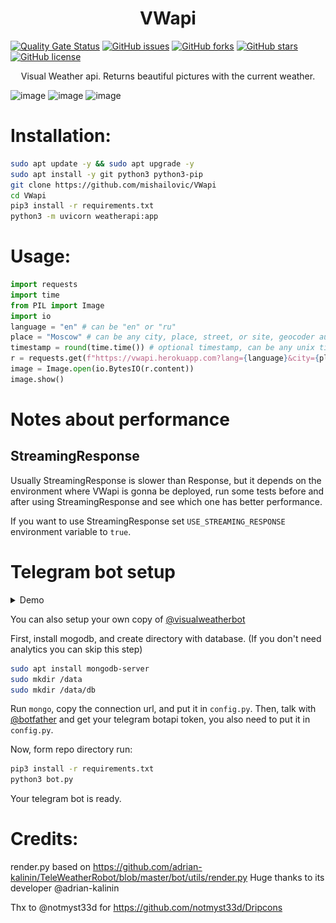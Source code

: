 <h1 align="center">VWapi</h1>

[![Quality Gate Status](https://sonarcloud.io/api/project_badges/measure?project=mishailovic_VWapi&metric=alert_status)](https://sonarcloud.io/dashboard?id=mishailovic_VWapi)
[![GitHub issues](https://img.shields.io/github/issues/mishailovic/VWapi)](https://github.com/mishailovic/VWapi/issues)
[![GitHub forks](https://img.shields.io/github/forks/mishailovic/VWapi)](https://github.com/mishailovic/VWapi/network)
[![GitHub stars](https://img.shields.io/github/stars/mishailovic/VWapi)](https://github.com/mishailovic/VWapi/stargazers)
[![GitHub license](https://img.shields.io/github/license/mishailovic/VWapi)](https://github.com/mishailovic/VWapi/blob/master/LICENSE)


<p align="center">Visual Weather api. Returns beautiful pictures with the current weather.
</p>

![image](https://api.hotaru.ga?city=Москва)
![image](https://api.hotaru.ga?city=Frankfurt)
![image](https://api.hotaru.ga?city=Kyoto)

# Installation:

```bash
sudo apt update -y && sudo apt upgrade -y
sudo apt install -y git python3 python3-pip 
git clone https://github.com/mishailovic/VWapi
cd VWapi
pip3 install -r requirements.txt
python3 -m uvicorn weatherapi:app
```

# Usage:

```python
import requests
import time
from PIL import Image
import io
language = "en" # can be "en" or "ru"
place = "Moscow" # can be any city, place, street, or site, geocoder automatically selects location. 
timestamp = round(time.time()) # optional timestamp, can be any unix timestamp from now, to now + three days 
r = requests.get(f"https://vwapi.herokuapp.com?lang={language}&city={place}&timestamp={timestamp}")
image = Image.open(io.BytesIO(r.content))
image.show()
```

# Notes about performance
## StreamingResponse
Usually StreamingResponse is slower than Response, but it depends on the environment where VWapi is gonna be deployed, run some tests before and after using StreamingResponse and see which one has better performance.

If you want to use StreamingResponse set `USE_STREAMING_RESPONSE` environment variable to `true`.

# Telegram bot setup

<details>
  <summary>Demo</summary>
  
  ![screenshot](assets/Screenshot_20220416-103030_Nekogram_2.png)
  
  ![screenshot](assets/Screenshot_20220416-103056_Nekogram_2.png)
  
</details>

You can also setup your own copy of [@visualweatherbot](https://t.me/visualweatherbot)

First, install mogodb, and create directory with database. (If you don't need analytics you can skip this step)

```bash
sudo apt install mongodb-server
sudo mkdir /data
sudo mkdir /data/db
```
Run ```mongo```, copy the connection url, and put it in ```config.py```. Then, talk with [@botfather](https://t.me/botfather) and get your telegram botapi token, you also need to put it in ```config.py```. 

Now, form repo directory run: 
```bash
pip3 install -r requirements.txt
python3 bot.py
```
Your telegram bot is ready.

# Credits:
render.py based on https://github.com/adrian-kalinin/TeleWeatherRobot/blob/master/bot/utils/render.py 
Huge thanks to its developer @adrian-kalinin  

Thx to @notmyst33d for https://github.com/notmyst33d/Dripcons
